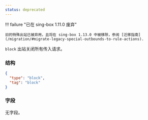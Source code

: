 ```yaml
---
status: deprecated
---
```


!!! failure "已在 sing-box 1.11.0 废弃"

    旧的特殊出站已被弃用，且将在 sing-box 1.13.0 中被移除，参阅 [迁移指南](/migration/#migrate-legacy-special-outbounds-to-rule-actions). 

`block` 出站关闭所有传入请求。

### 结构

```json
{
  "type": "block",
  "tag": "block"
}
```

### 字段

无字段。
